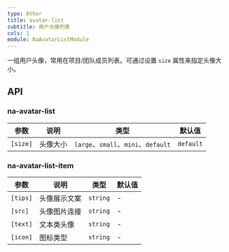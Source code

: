 ```yaml
---
type: Other
title: avatar-list
subtitle: 用户头像列表
cols: 1
module: NaAvatarListModule
---
```


一组用户头像，常用在项目/团队成员列表。可通过设置 `size` 属性来指定头像大小。

## API

### na-avatar-list

| 参数     | 说明     | 类型                                | 默认值    |
| -------- | -------- | ----------------------------------- | --------- |
| `[size]` | 头像大小 | `large`、`small`、`mini`、`default` | `default` |

### na-avatar-list-item

| 参数     | 说明         | 类型     | 默认值 |
| -------- | ------------ | -------- | ------ |
| `[tips]` | 头像展示文案 | `string` | -      |
| `[src]`  | 头像图片连接 | `string` | -      |
| `[text]` | 文本类头像   | `string` | -      |
| `[icon]` | 图标类型     | `string` | -      |
